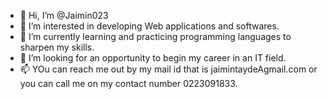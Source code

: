 - 👋 Hi, I’m @Jaimin023
- 👀 I’m interested in developing Web applications and softwares.
- 🌱 I’m currently learning and practicing programming languages to sharpen my skills.
- 💞️ I’m looking for an opportunity to begin my career in an IT field.
- 📫 YOu can reach me out by my mail id that is jaimintaydeAgmail.com or you can call me on my contact number 0223091833.

<!---
Jaimin023/Jaimin023 is a ✨ special ✨ repository because its `README.md` (this file) appears on your GitHub profile.
You can click the Preview link to take a look at your changes.
--->
